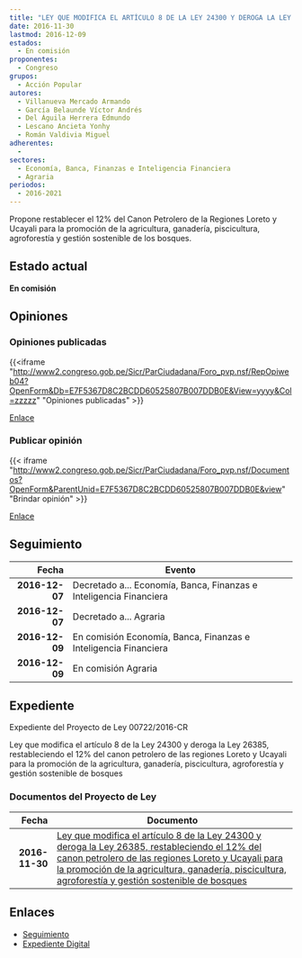 ```yaml
---
title: "LEY QUE MODIFICA EL ARTÍCULO 8 DE LA LEY 24300 Y DEROGA LA LEY 26385 RESTABLECIENDO EL 12% DEL CANON PETROLERO DE LAS REGIONES LORETO Y UCAYALI PARA LA PROMOCIÓN DE LA AGRICULTURA, GANADERÍA, PISCICULTURA, AGROFORESTÍA Y GESTIÓN SOSTENIBLE DE BOSQUES"
date: 2016-11-30
lastmod: 2016-12-09
estados: 
  - En comisión
proponentes: 
  - Congreso
grupos: 
  - Acción Popular
autores: 
  - Villanueva Mercado Armando
  - García Belaunde Víctor Andrés
  - Del Águila Herrera Edmundo
  - Lescano Ancieta Yonhy
  - Román Valdivia Miguel
adherentes: 
  - 
sectores: 
  - Economía, Banca, Finanzas e Inteligencia Financiera
  - Agraria
periodos: 
  - 2016-2021
---
```


Propone restablecer el 12% del Canon Petrolero de la Regiones Loreto y Ucayali para la promoción de la agricultura, ganadería, piscicultura, agroforestía y gestión sostenible de los bosques.


## Estado actual

**En comisión**

## Opiniones

### Opiniones publicadas

{{<iframe "http://www2.congreso.gob.pe/Sicr/ParCiudadana/Foro_pvp.nsf/RepOpiweb04?OpenForm&Db=E7F5367D8C2BCDD60525807B007DDB0E&View=yyyy&Col=zzzzz" "Opiniones publicadas" >}}

[Enlace](http://www2.congreso.gob.pe/Sicr/ParCiudadana/Foro_pvp.nsf/RepOpiweb04?OpenForm&Db=E7F5367D8C2BCDD60525807B007DDB0E&View=yyyy&Col=zzzzz)
### Publicar opinión

{{< iframe "http://www2.congreso.gob.pe/Sicr/ParCiudadana/Foro_pvp.nsf/Documentos?OpenForm&ParentUnid=E7F5367D8C2BCDD60525807B007DDB0E&view" "Brindar opinión" >}}

[Enlace](http://www2.congreso.gob.pe/Sicr/ParCiudadana/Foro_pvp.nsf/Documentos?OpenForm&ParentUnid=E7F5367D8C2BCDD60525807B007DDB0E&view)

## Seguimiento

| Fecha | Evento |
|------:|--------|
| **2016-12-07** | Decretado a... Economía, Banca, Finanzas e Inteligencia Financiera|
| **2016-12-07** | Decretado a... Agraria|
| **2016-12-09** | En comisión Economía, Banca, Finanzas e Inteligencia Financiera|
| **2016-12-09** | En comisión Agraria|


## Expediente

Expediente del Proyecto de Ley 00722/2016-CR

Ley que modifica el artículo 8 de la Ley 24300 y deroga la Ley 26385, restableciendo el 12% del canon petrolero de las regiones Loreto y Ucayali para la promoción de la agricultura, ganadería, piscicultura, agroforestía y gestión sostenible de bosques


### Documentos del Proyecto de Ley

| Fecha | Documento |
|------:|--------|
| **2016-11-30** | [Ley que modifica el artículo 8 de la Ley 24300 y deroga la Ley 26385, restableciendo el 12% del canon petrolero de las regiones Loreto y Ucayali para la promoción de la agricultura, ganadería, piscicultura, agroforestía y gestión sostenible de bosques](http://www.leyes.congreso.gob.pe/Documentos/2016_2021/Proyectos_de_Ley_y_de_Resoluciones_Legislativas/PL0072220161130.pdf) |

## Enlaces 

- [Seguimiento](http://www2.congreso.gob.pe/Sicr/TraDocEstProc/CLProLey2016.nsf/f7fff46988ca05b1052578e100829cc7/6abb27a9be8aa7f30525807c0052b827?OpenDocument)
- [Expediente Digital](http://www2.congreso.gob.pehttp://www2.congreso.gob.pe/Sicr/TraDocEstProc/CLProLey2016.nsf/f7fff46988ca05b1052578e100829cc7/6abb27a9be8aa7f30525807c0052b827?OpenDocument&Click=05257FB7005EB655.eb71d0cf91d8294e05256cdf006b5706/$Body/0.1C6C)
